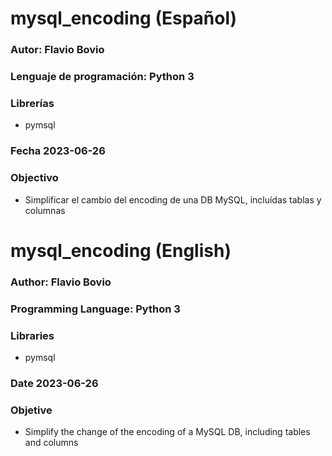 # mysql_encoding (Español)

### Autor: Flavio Bovio

### Lenguaje de programación: Python 3

### Librerías
 - pymsql
 
### Fecha 2023-06-26

### Objectivo 
 - Simplificar el cambio del encoding de una DB MySQL, incluídas tablas y columnas



# mysql_encoding (English)

### Author: Flavio Bovio

### Programming Language: Python 3

### Libraries
 - pymsql
 
### Date 2023-06-26

### Objetive 
 - Simplify the change of the encoding of a MySQL DB, including tables and columns
